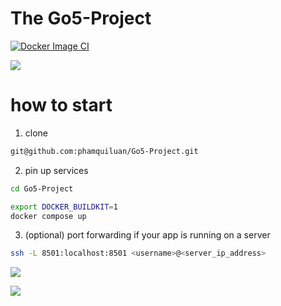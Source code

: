 # The Go5-Project
[![Docker Image CI](https://github.com/phamquiluan/Go5-Project/actions/workflows/docker-image.yml/badge.svg)](https://github.com/phamquiluan/Go5-Project/actions/workflows/docker-image.yml)

![](https://user-images.githubusercontent.com/24642166/115177933-6ca5b780-a0fa-11eb-810d-3a5daba2ef6e.gif)


# how to start

1. clone 
```bash
git@github.com:phamquiluan/Go5-Project.git
```
2. pin up services
```bash
cd Go5-Project

export DOCKER_BUILDKIT=1
docker compose up
```

3. (optional) port forwarding if your app is running on a server

```bash
ssh -L 8501:localhost:8501 <username>@<server_ip_address>
```

![](https://user-images.githubusercontent.com/24642166/187080608-fbd3ae88-48fe-4a6d-bbe5-1a704098fcae.png)

![](https://user-images.githubusercontent.com/24642166/187080611-1c8b44b3-3332-48df-a7d2-8274d0e427da.png)
